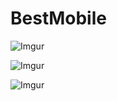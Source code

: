 # BestMobile

![Imgur](http://i.imgur.com/DFL0bIx.jpg)

![Imgur](http://i.imgur.com/nTf5V1U.jpg)

![Imgur](http://i.imgur.com/Q1evX5t.jpg)
